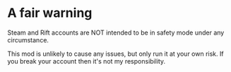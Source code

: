 # A fair warning
Steam and Rift accounts are NOT intended to be in safety mode under any circumstance. 

This mod is unlikely to cause any issues, but only run it at your own risk. If you break your account then it's not my responsibility.
